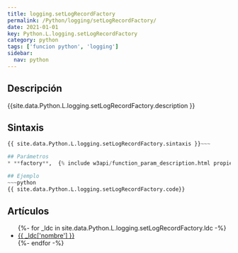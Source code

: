 ```yaml
---
title: logging.setLogRecordFactory
permalink: /Python/logging/setLogRecordFactory/
date: 2021-01-01
key: Python.L.logging.setLogRecordFactory
category: python
tags: ['funcion python', 'logging']
sidebar: 
  nav: python
---
```


## Descripción
{{site.data.Python.L.logging.setLogRecordFactory.description }}

## Sintaxis
~~~python
{{ site.data.Python.L.logging.setLogRecordFactory.sintaxis }}~~~

## Parámetros
* **factory**,  {% include w3api/function_param_description.html propiedad=site.data.Python.L.logging.setLogRecordFactory valor="factory" %}

## Ejemplo
~~~python
{{ site.data.Python.L.logging.setLogRecordFactory.code}}
~~~

## Artículos
<ul>
{%- for _ldc in site.data.Python.L.logging.setLogRecordFactory.ldc -%}
   <li>
       <a href="{{_ldc['url'] }}">{{ _ldc['nombre'] }}</a>
   </li>
{%- endfor -%}
</ul>
